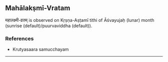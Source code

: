 ## Mahālakṣmī-Vratam
महालक्ष्मी-व्रतम् is observed on Kṛṣṇa-Aṣṭamī tithi of Āśvayujaḥ (lunar) month (sunrise (default)/puurvaviddha (default)).


### References
* Krutyasaara samucchayam


---
